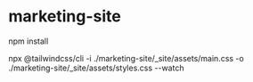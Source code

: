 # marketing-site

npm install

npx @tailwindcss/cli -i ./marketing-site/_site/assets/main.css -o ./marketing-site/_site/assets/styles.css --watch